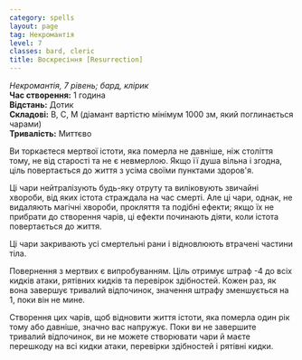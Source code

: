 ```yaml
---
category: spells
layout: page
tag: Некромантія
level: 7
classes: bard, cleric
title: Воскресіння [Resurrection]
---
```


_Некромантія, 7 рівень; бард, клірик_   
**Час створення:** 1 година    
**Відстань:** Дотик    
**Складові:** В, С, М (діамант вартістю мінімум 1000 зм, який поглинається чарами)    
**Тривалість:** Миттєво  

Ви торкаєтеся мертвої істоти, яка померла не давніше, ніж століття тому, не від старості та не є невмерлою. Якщо її душа вільна і згодна, ціль повертається до життя з усіма своїми пунктами здоров'я.  

Ці чари нейтралізують будь-яку отруту та виліковують звичайні хвороби, від яких істота страждала на час смерті. Але ці чари, однак, не видаляють магічні хвороби, прокляття та подібні ефекти; якщо їх не прибрати до створення чарів, ці ефекти починають діяти, коли істота повертається до життя.    

Ці чари закривають усі смертельні рани і відновлюють втрачені частини тіла.    

Повернення з мертвих є випробуванням. Ціль отримує штраф -4 до всіх кидків атаки, рятівних кидків та перевірок здібностей. Кожен раз, як вона завершує тривалий відпочинок, значення штрафу зменшується на 1, поки він не мине.    

Створення цих чарів, щоб відновити життя істоти, яка померла один рік тому або давніше, значно вас напружує. Поки ви не завершите тривалий відпочинок, ви не можете створювати чари й маєте перешкоду на всі кидки атаки, перевірки здібностей і рятівні кидки. 
